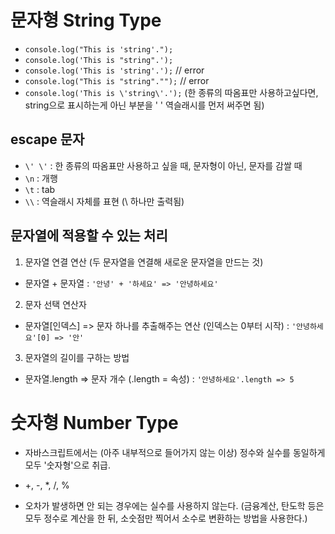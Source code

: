 # 문자형 String Type

- `console.log("This is 'string'.");`
- `console.log('This is "string".');`
- `console.log('This is 'string'.');` // error
- `console.log("This is "string"."");` // error
- `console.log('This is \'string\'.');`
  (한 종류의 따옴표만 사용하고싶다면, string으로 표시하는게 아닌 부분을 \' \' 역슬래시를 먼저 써주면 됨)

## escape 문자

- `\' \'` : 한 종류의 따옴표만 사용하고 싶을 때, 문자형이 아닌, 문자를 감쌀 때
- `\n` : 개행
- `\t` : tab
- `\\` : 역슬래시 자체를 표현 (\ 하나만 출력됨)

## 문자열에 적용할 수 있는 처리

1. 문자열 연결 연산 (두 문자열을 연결해 새로운 문자열을 만드는 것)

- 문자열 + 문자열 : `'안녕' + '하세요' => '안녕하세요'`

2. 문자 선택 연산자

- 문자열[인덱스] => 문자 하나를 추출해주는 연산 (인덱스는 0부터 시작) : `'안녕하세요'[0] => '안'`

3. 문자열의 길이를 구하는 방법

- 문자열.length => 문자 개수 (.length = 속성) : `'안녕하세요'.length => 5`

<!-- ----------------------------------------------------------------------- -->

# 숫자형 Number Type

- 자바스크립트에서는 (아주 내부적으로 들어가지 않는 이상) 정수와 실수를 동일하게 모두 '숫자형'으로 취급.
- +, -, \*, /, %

- 오차가 발생하면 안 되는 경우에는 실수를 사용하지 않는다.
  (금융계산, 탄도학 등은 모두 정수로 계산을 한 뒤, 소숫점만 찍어서 소수로 변환하는 방법을 사용한다.)

